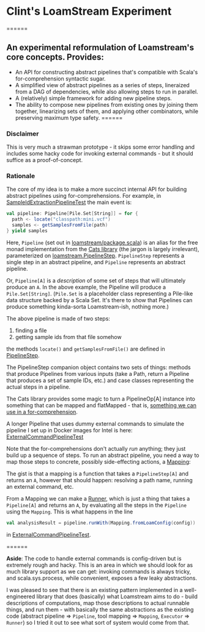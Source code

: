 # Clint's LoamStream Experiment
======
## An experimental reformulation of Loamstream's core concepts. Provides:
* An API for constructing abstract pipelines that's compatible with Scala's for-comprehension syntactic sugar.
* A simplified view of abstract pipelines as a series of steps, lineraized from a DAG of dependencies, while also allowing steps to run in parallel.
* A (relatively) simple framework for adding new pipeline steps.
* The ability to compose new pipelines from existing ones by joining them together, linearizing sets of them, and applying other combinators, while preserving maximum type safety.
======
### Disclaimer
This is very much a strawman prototype - it skips some error handling and
includes some hacky code for invoking external commands - but it should
suffice as a proof-of-concept.

### Rationale

The core of my idea is to make a more succinct internal API for building
abstract pipelines using for-comprehensions.  For example, in [SampleIdExtractionPipelineTest](https://github.com/ClintAtTheBroad/loamstream-strawman/blob/master/src/test/scala/loamstream/SampleIdExtractionPipelineTest.scala) the main event is:

```scala
val pipeline: Pipeline[Pile.Set[String]] = for {
  path <- locate("classpath:mini.vcf")
  samples <- getSamplesFromFile(path)
} yield samples
```

Here, `Pipeline` (set out in [loamstream/package.scala](https://github.com/ClintAtTheBroad/loamstream-strawman/blob/master/src/main/scala/loamstream/package.scala)) is an alias for the free monad implementation from the [Cats library](http://typelevel.org/cats/) (the jargon is largely irrelevant), parameterized on [loamstream.PipelineStep](https://github.com/ClintAtTheBroad/loamstream-strawman/blob/master/src/main/scala/loamstream/PipelineStep.scala). `PipelineStep` represents a single step in an abstract pipeline, and `Pipeline` represents an abstract pipeline.

Or, `Pipeline[A]` is a *description* of some set of steps that will ultimately produce an `A`.  In the above example, the Pipeline will produce a `Pile.Set[String]`.  (`Pile.Set` is a placeholder class representing a Pile-like data structure backed by a Scala Set.  It's there to show that Pipelines can produce something kinda-sorta Loamstream-ish, nothing more.)

The above pipeline is made of two steps:

1. finding a file
2. getting sample ids from that file somehow

the methods `locate()` and `getSamplesFromFile()` are defined in [PipelineStep](https://github.com/ClintAtTheBroad/loamstream-strawman/blob/master/src/main/scala/loamstream/PipelineStep.scala).

The PipelineStep companion object contains two sets of things: methods that produce Pipelines from various inputs (take a Path, return a Pipeline that produces a set of sample IDs, etc.) and case classes representing the actual steps in a pipeline.

The Cats library provides some magic to turn a PipelineOp[A] instance into something that can be mapped and flatMapped - that is, [something we can use in a for-comprehension](http://docs.scala-lang.org/tutorials/FAQ/yield.html).

A longer Pipeline that uses dummy external commands to simulate the pipeline I set up in Docker images for Intel is here: [ExternalCommandPipelineTest](https://github.com/ClintAtTheBroad/loamstream-strawman/blob/master/src/test/scala/loamstream/ExternalCommandPipelineTest.scala)

Note that the for-comprehensions don't actually *run* anything; they just build up a sequence of steps.  To run an abstract pipeline, you need a way to map those steps to concrete, possibly side-effecting actions, a [Mapping](https://github.com/ClintAtTheBroad/loamstream-strawman/blob/master/src/main/scala/loamstream/Mapping.scala):

The gist is that a mapping is a function that takes a `PipelineStep[A]` and returns an `A`, however that should happen: resolving a path name, running an external command, etc.

From a Mapping we can make a [Runner](https://github.com/ClintAtTheBroad/loamstream-strawman/blob/master/src/main/scala/loamstream/Runner.scala), which is just a thing that takes a `Pipeline[A]` and returns an `A`, by evaluating all the steps in the `Pipeline` using the `Mapping`.  This is what happens in the line

```scala
val analysisResult = pipeline.runWith(Mapping.fromLoamConfig(config))
```

in [ExternalCommandPipelineTest](https://github.com/ClintAtTheBroad/loamstream-strawman/blob/master/src/test/scala/loamstream/ExternalCommandPipelineTest.scala).

======

**Aside**: The code to handle external commands is config-driven but is extremely rough and hacky.  This is an area in which we should look for as much library support as we can get: invoking commands is always tricky, and scala.sys.process, while convenient, exposes a few leaky abstractions.

I was pleased to see that there is an existing pattern implemented in a well-engineered library that does (basically) what Loamstream aims to do - build descriptions of computations, map those descriptions to actual runnable things, and run them - with basically the same abstractions as the existing code (abstract pipeline => `Pipeline`, tool mapping => `Mapping`, `Executor` => `Runner`) so I tried it out to see what sort of system would come from that.



